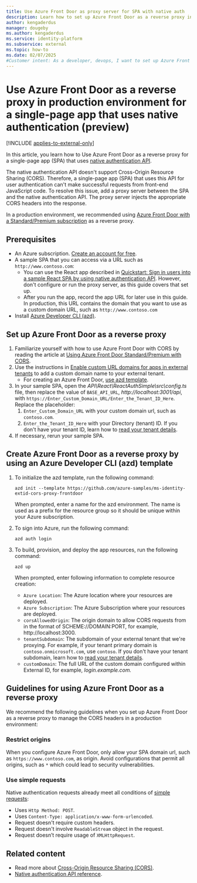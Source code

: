 ```yaml
---
title: Use Azure Front Door as proxy server for SPA with native auth
description: Learn how to set up Azure Front Door as a reverse proxy in a production environment for a single-page app that uses native authentication.
author: kengaderdus
manager: dougeby
ms.author: kengaderdus
ms.service: identity-platform
ms.subservice: external
ms.topic: how-to
ms.date: 02/07/2025
#Customer intent: As a developer, devops, I want to set up Azure Front Door so that I can use it as a reverse proxy server for a single-page app that authenticates users by using native authentication API in a production environment
---
```


# Use Azure Front Door as a reverse proxy in production environment for a single-page app that uses native authentication (preview)

[!INCLUDE [applies-to-external-only](../external-id/includes/applies-to-external-only.md)]

In this article, you learn how to Use Azure Front Door as a reverse proxy for a single-page app (SPA) that uses [native authentication API](/entra/identity-platform/reference-native-authentication-api?toc=/entra/external-id/toc.json&bc=/entra/external-id/breadcrumb/toc.json).

The native authentication API doesn't support Cross-Origin Resource Sharing (CORS). Therefore, a single-page app (SPA) that uses this API for user authentication can't make successful requests from front-end JavaScript code. To resolve this issue, add a proxy server between the SPA and the native authentication API. The proxy server injects the appropriate CORS headers into the response.

In a production environment, we recommended using [Azure Front Door with a Standard/Premium subscription](/azure/frontdoor/standard-premium/troubleshoot-cross-origin-resources) as a reverse proxy.

## Prerequisites
- An Azure subscription. [Create an account for free](https://azure.microsoft.com/pricing/purchase-options/azure-account?cid=msft_learn).
- A sample SPA that you can access via a URL such as `http://www.contoso.com`:
    - You can use the React app described in [Quickstart: Sign in users into a sample React SPA by using native authentication API](quickstart-native-authentication-single-page-app-react-sign-in.md). However, don't configure or run the proxy server, as this guide covers that set up.
    - After you run the app, record the app URL for later use in this guide. In production, this URL contains the domain that you want to use as a custom domain URL, such as `http://www.contoso.com`
- Install [Azure Developer CLI (azd)](/azure/developer/azure-developer-cli/install-azd?tabs=winget-windows%2Cbrew-mac%2Cscript-linux&pivots=os-windows).

## Set up Azure Front Door as a reverse proxy

1. Familiarize yourself with how to use Azure Front Door with CORS by reading the article at [Using Azure Front Door Standard/Premium with CORS](/azure/frontdoor/standard-premium/troubleshoot-cross-origin-resources).
1. Use the instructions in [Enable custom URL domains for apps in external tenants](../external-id/customers/how-to-custom-url-domain.md) to add a custom domain name to your external tenant.
    - For creating an Azure Front Door, [use azd template](#create-azure-front-door-as-a-reverse-proxy-by-using-an-azure-developer-cli-azd-template).
1. In your sample SPA, open the *API\React\ReactAuthSimple\src\config.ts* file, then replace the value of `BASE_API_URL`, *http://localhost:3001/api*, with `https://Enter_Custom_Domain_URL/Enter_the_Tenant_ID_Here`. Replace the placeholder:
    1. `Enter_Custom_Domain_URL` with your custom domain url, such as `contoso.com`.
    1. `Enter_the_Tenant_ID_Here` with your Directory (tenant) ID. If you don't have your tenant ID, learn how to [read your tenant details](../external-id/customers/how-to-create-external-tenant-portal.md#get-the-external-tenant-details).
1. If necessary, rerun your sample SPA. 

## Create Azure Front Door as a reverse proxy by using an Azure Developer CLI (azd) template

1. To initialize the azd template, run the following command:

    ```console
    azd init --template https://github.com/azure-samples/ms-identity-extid-cors-proxy-frontdoor
    ```

    When prompted, enter a name for the azd environment. The name is used as a prefix for the resource group so it should be unique within your Azure subscription.

1. To sign into Azure, run the following command:

    ```console
    azd auth login
    ```

1. To build, provision, and deploy the app resources, run the following command:

    ```console
    azd up
    ```

    When prompted, enter following information to complete resource creation:

    - `Azure Location`: The Azure location where your resources are deployed.
    - `Azure Subscription`: The Azure Subscription where your resources are deployed.
    - `corsAllowedOrigin`: The origin domain to allow CORS requests from in the format of SCHEME://DOMAIN:PORT, for example, http://localhost:3000.
    - `tenantSubdomain`: The subdomain of your external tenant that we're proxying. For example, if your tenant primary domain is `contoso.onmicrosoft.com`, use `contoso`. If you don't have your tenant subdomain, learn how to [read your tenant details](../external-id/customers/how-to-create-external-tenant-portal.md#get-the-external-tenant-details).
    - `customDomain`: The full URL of the custom domain configured within External ID, for example, _login.example.com._

## Guidelines for using Azure Front Door as a reverse proxy 

We recommend the following guidelines when you set up Azure Front Door as a reverse proxy to manage the CORS headers in a production environment:

### Restrict origins

When you configure Azure Front Door, only allow your SPA domain url, such as `https://www.contoso.com`, as origin. Avoid configurations that permit all origins, such as `*` which could lead to security vulnerabilities.

### Use simple requests

 Native authentication requests already meet all conditions of [simple requests](https://developer.mozilla.org/docs/Web/HTTP/CORS#simple_requests):

- Uses `Http Method: POST`.
- Uses `Content-Type: application/x-www-form-urlencoded`.
- Request doesn't require custom headers. 
- Request doesn't involve `ReadableStream` object in the request. 
- Request doesn’t require usage of `XMLHttpRequest`.  

## Related content
- Read more about [Cross-Origin Resource Sharing (CORS)](https://developer.mozilla.org/docs/Web/HTTP/CORS).
- [Native authentication API reference](/entra/identity-platform/reference-native-authentication-api?toc=/entra/external-id/toc.json&bc=/entra/external-id/breadcrumb/toc.json).